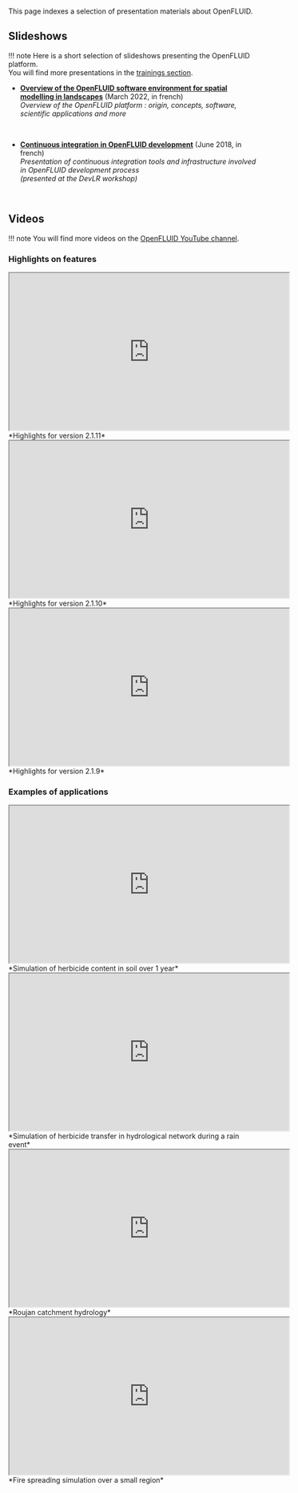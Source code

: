<br/>

This page indexes a selection of presentation materials about OpenFLUID.


## Slideshows

!!! note
    Here is a short selection of slideshows presenting the OpenFLUID platform.  
    You will find more presentations in the [trainings section](../start/trainings.md).


* **[Overview of the OpenFLUID software environment for spatial modelling in landscapes](https://www.openfluid-project.org/resources/docs/slideshows/overview-fr/)** (March 2022, in french)  
_Overview of the OpenFLUID platform : origin, concepts, software, scientific applications and more_  
<br/>

* **[Continuous integration in OpenFLUID development](https://www.openfluid-project.org/resources/docs/slideshows/ci-2018-06-07/)** (June 2018, in french)  
_Presentation of continuous integration tools and infrastructure involved in OpenFLUID development process_  
_(presented at the DevLR workshop)_  
<br/>


## Videos

!!! note
    You will find more videos on the [OpenFLUID YouTube channel](https://www.youtube.com/user/openfluidproject).


### Highlights on features

<iframe width="560" height="315" src="https://www.youtube.com/embed/4sVMEOkYWGw" class="ytvideo" allow="accelerometer; encrypted-media; gyroscope; picture-in-picture" allowfullscreen></iframe> *Highlights for version 2.1.11*  
<br/>


<iframe width="560" height="315" src="https://www.youtube.com/embed/MyxfQaTy07M" class="ytvideo" allow="accelerometer; encrypted-media; gyroscope; picture-in-picture" allowfullscreen></iframe> *Highlights for version 2.1.10*  
<br/>


<iframe width="560" height="315" src="https://www.youtube.com/embed/4xU9EaRRlds" class="ytvideo" allow="accelerometer; encrypted-media; gyroscope; picture-in-picture" allowfullscreen></iframe> *Highlights for version 2.1.9*  
<br/>


### Examples of applications

<iframe width="560" height="315" src="https://www.youtube.com/embed/2Vg8Z7SN99w" class="ytvideo" allow="accelerometer; encrypted-media; gyroscope; picture-in-picture" allowfullscreen></iframe> *Simulation of herbicide content in soil over 1 year*  

<br/>

<iframe width="560" height="315" src="https://www.youtube.com/embed/7-vGc5LRYZo" class="ytvideo" allow="accelerometer; encrypted-media; gyroscope; picture-in-picture" allowfullscreen></iframe> *Simulation of herbicide transfer in hydrological network during a rain event*  

<br/>

<iframe width="560" height="315" src="https://www.youtube.com/embed/OOJR-rztycs" class="ytvideo" allow="accelerometer; encrypted-media; gyroscope; picture-in-picture" allowfullscreen></iframe> *Roujan catchment hydrology*  

<br/>

<iframe width="560" height="315" src="https://www.youtube.com/embed/0H0gO1HJh4s" class="ytvideo" allow="accelerometer; encrypted-media; gyroscope; picture-in-picture" allowfullscreen></iframe> *Fire spreading simulation over a small region*  

<br/>
